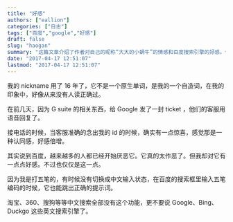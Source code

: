 ```yaml
---
title: "好感"
authors: ["eallion"]
categories: ["日志"]
tags: ["百度","google","好感"]
draft: false
slug: "haogan"
summary: "这篇文章介绍了作者对自己的昵称“大大的小蜗牛”的情感和百度搜索引擎的好感。作者提到自己的昵称是一个自造词，很少有人能正确读出来，因此当他收到Google客服准确念出昵称时，产生了认同感和好感。尽管越来越多的人对百度感到厌恶，但作者却对百度有一点好感，因为在使用五笔编码输入时，百度能给出正确的提示词，而其他中文搜索引擎和英文搜索引擎则没有这个功能。"
date: "2017-04-17 12:51:07"
lastmod: "2017-04-17 12:51:07"
---
```


我的 nickname 用了 16 年了，它不是一个原生单词，是我的一个自造词，在我的印象中，好像从来没有人读正确过。

在前几天，因为 G suite 的相关东西，给 Google 发了一封 ticket ，他们的客服用语音回复了。

接电话的时候，当客服准确的念出我的 id 的时候，确实有一点惊喜，感觉那是一种认同感，好感倍增。

其实说到百度，越来越多的人都已经开始厌恶它。它真的太作恶了。但我却对它有一点点好感。不过也仅仅是这一点。

因为我是打五笔的，有时候没有切换成中文输入状态，在百度的搜索框里输入五笔编码的时候，它也能跳出正确的提示词。

淘宝、360、搜狗等等中文搜索全部没有这个功能，更不要说 Google、Bing、Duckgo 这些英文搜索引擎了。
